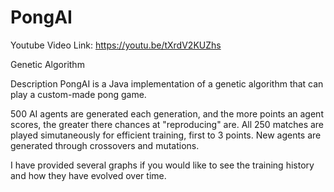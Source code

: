 # PongAI
Youtube Video Link:
https://youtu.be/tXrdV2KUZhs

Genetic Algorithm

Description
PongAI is a Java implementation of a genetic algorithm that can play a custom-made pong game.

500 AI agents are generated each generation, and the more points an agent scores, the greater there chances at "reproducing" are.
All 250 matches are played simutaneously for efficient training, first to 3 points.
New agents are generated through crossovers and mutations.

I have provided several graphs if you would like to see the training history and how they have evolved over time.
